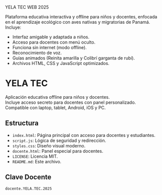 YELA TEC WEB 2025

Plataforma educativa interactiva y offline para niños y docentes, enfocada en el aprendizaje ecológico con aves nativas y migratorias de Panamá. Incluye:

- Interfaz amigable y adaptada a niños.
- Acceso para docentes con menú oculto.
- Funciona sin internet (modo offline).
- Reconocimiento de voz.
- Guías animados (Reinita amarilla y Colibrí garganta de rubí).
- Archivos HTML, CSS y JavaScript optimizados.
# YELA TEC

Aplicación educativa offline para niños y docentes.  
Incluye acceso secreto para docentes con panel personalizado.  
Compatible con laptop, tablet, Android, iOS y PC.

## Estructura

- `index.html`: Página principal con acceso para docentes y estudiantes.
- `script.js`: Lógica de seguridad y redirección.
- `styles.css`: Diseño visual moderno.
- `docente.html`: Panel especial para docentes.
- `LICENSE`: Licencia MIT.
- `README.md`: Este archivo.

## Clave Docente

```plaintext
docente.YELA.TEC.2025
